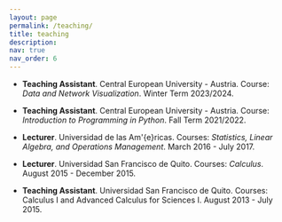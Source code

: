 ```yaml
---
layout: page
permalink: /teaching/
title: teaching
description: 
nav: true
nav_order: 6
---
```


- **Teaching Assistant**. Central European University - Austria. Course: *Data and Network Visualization*. Winter Term 2023/2024.

- **Teaching Assistant**. Central European University - Austria. Course: *Introduction to Programming in Python*. Fall Term 2021/2022.

- **Lecturer**. Universidad de las Am\'{e}ricas. Courses: *Statistics, Linear Algebra, and Operations Management*. March 2016 - July 2017.

- **Lecturer**. Universidad San Francisco de Quito. Courses: *Calculus*. August 2015 - December 2015.

- **Teaching Assistant**. Universidad San Francisco de Quito. Courses: Calculus I and Advanced Calculus for Sciences I. August 2013 - July 2015.  
